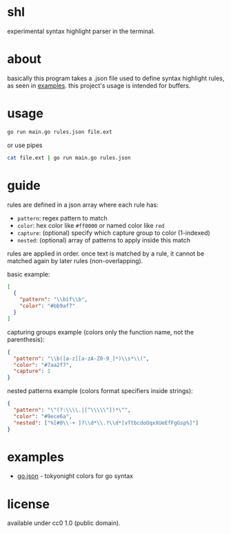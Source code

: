 # shl

experimental syntax highlight parser in the terminal.

# about

basically this program takes a .json file used to define syntax
highlight rules, as seen in [examples](examples).
this project's usage is intended for buffers.

# usage

```sh
go run main.go rules.json file.ext
```

or use pipes

```sh
cat file.ext | go run main.go rules.json
```
# guide

rules are defined in a json array where each rule has:

* `pattern`: regex pattern to match
* `color`: hex color like `#ff0000` or named color like `red`
* `capture`: (optional) specify which capture group to color (1-indexed)
* `nested`: (optional) array of patterns to apply inside this match

rules are applied in order. once text is matched by a rule, it cannot be matched again by later rules (non-overlapping).

basic example:
```json
[
  {
    "pattern": "\\bif\\b",
    "color": "#bb9af7"
  }
]
```

capturing groups example (colors only the function name, not the parenthesis):
```json
{
  "pattern": "\\b([a-z][a-zA-Z0-9_]*)\\s*\\(",
  "color": "#7aa2f7",
  "capture": 1
}
```

nested patterns example (colors format specifiers inside strings):
```json
{
  "pattern": "\"(?:\\\\.|[^\\\\\"])*\"",
  "color": "#9ece6a",
  "nested": ["%[#0\\-+ ]?\\d*\\.?\\d*[vTtbcdoOqxXUeEfFgGsp%]"]
}
```

# examples

* [go.json](examples/go.json) - tokyonight colors for go syntax

# license

available under cc0 1.0 (public domain).
